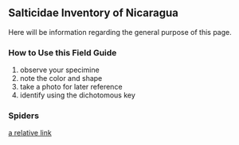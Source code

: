 ## Salticidae Inventory of Nicaragua 

Here will be information regarding the general purpose of this page.

### How to Use this Field Guide
1. observe your specimine
2. note the color and shape
3. take a photo for later reference
4. identify using the dichotomous key

### Spiders

[a relative link](Arachnid1.md)
